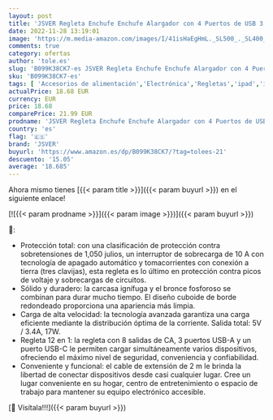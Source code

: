 ```yaml
---
layout: post
title: 'JSVER Regleta Enchufe Enchufe Alargador con 4 Puertos de USB 3 USB A+1 USB C  y 8 Tomas Proteccion Sobretension Multiple Carga para iPad iPhone Tablets Cable 2m-Blanco'
date: 2022-11-28 13:19:01
image: 'https://m.media-amazon.com/images/I/41isHaEgHmL._SL500_._SL400_.jpg'
comments: true
category: ofertas
author: 'tole.es'
slug: 'B099K38CK7-es JSVER Regleta Enchufe Enchufe Alargador con 4 Puertos de...'
sku: 'B099K38CK7-es'
tags: [ 'Accesorios de alimentación','Electrónica','Regletas','ipad','iphone','jsver','🇪🇸', ]
actualPrice: 18.68 EUR
currency: EUR
price: 18.68
comparePrice: 21.99 EUR
prodname: 'JSVER Regleta Enchufe Enchufe Alargador con 4 Puertos de USB 3 USB A+1 USB C  y 8 Tomas Proteccion Sobretension Multiple Carga para iPad iPhone Tablets Cable 2m-Blanco'
country: 'es'
flag: '🇪🇸'
brand: 'JSVER'
buyurl: 'https://www.amazon.es/dp/B099K38CK7/?tag=tolees-21'
descuento: '15.05'
average: '18.685'
---
```


Ahora mismo tienes [{{< param title >}}]({{< param buyurl >}}) en el siguiente enlace!

[![{{< param prodname >}}]({{< param image >}})]({{< param buyurl >}})

🔎:

- Protección total: con una clasificación de protección contra sobretensiones de 1,050 julios, un interruptor de sobrecarga de 10 A con tecnología de apagado automático y tomacorrientes con conexión a tierra (tres clavijas), esta regleta es lo último en protección contra picos de voltaje y sobrecargas de circuitos.
- Sólido y duradero: la carcasa ignífuga y el bronce fosforoso se combinan para durar mucho tiempo. El diseño cuboide de borde redondeado proporciona una apariencia más limpia.
- Carga de alta velocidad: la tecnología avanzada garantiza una carga eficiente mediante la distribución óptima de la corriente. Salida total: 5V / 3.4A, 17W.
- Regleta 12 en 1: la regleta con 8 salidas de CA, 3 puertos USB-A y un puerto USB-C le permiten cargar simultáneamente varios dispositivos, ofreciendo el máximo nivel de seguridad, conveniencia y confiabilidad.
- Conveniente y funcional: el cable de extensión de 2 m le brinda la libertad de conectar dispositivos desde casi cualquier lugar. Cree un lugar conveniente en su hogar, centro de entretenimiento o espacio de trabajo para mantener su equipo electrónico accesible.

[🛒 Visítala!!!]({{< param buyurl >}})
